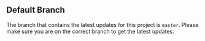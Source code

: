 ## Default Branch

The branch that contains the latest updates for this project is `master`. Please make sure you are on the correct branch to get the latest updates.
